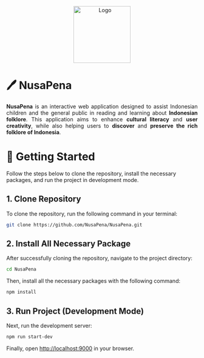 <p align="center">
   <img src="src/public/images/icons/icon-x192.png" alt="Logo" width="150px">
</p>

# 🖊️ NusaPena
<p align="justify">
<strong>NusaPena</strong> is an interactive web application designed to assist Indonesian children and the general public in reading and learning about <strong>Indonesian folklore</strong>. This application aims to enhance <strong>cultural literacy</strong> and <strong>user creativity</strong>, while also helping users to <strong>discover</strong> and <strong>preserve the rich folklore of Indonesia</strong>.
</p>

# 🚀 Getting Started  
Follow the steps below to clone the repository, install the necessary packages, and run the project in development mode.
## 1. Clone Repository  
To clone the repository, run the following command in your terminal:
```bash
git clone https://github.com/NusaPena/NusaPena.git
```
## 2. Install All Necessary Package
After successfully cloning the repository, navigate to the project directory:
```bash
cd NusaPena
```
Then, install all the necessary packages with the following command:
```bash
npm install
```
## 3. Run Project (Development Mode)
Next, run the development server:
```bash
npm run start-dev
```
Finally, open [http://localhost:9000](http://localhost:9000) in your browser.

